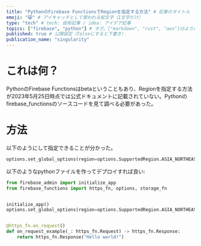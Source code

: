 ```yaml
---
title: "PythonのFirebase FunctionsでRegionを指定する方法" # 記事のタイトル
emoji: "😸" # アイキャッチとして使われる絵文字（1文字だけ）
type: "tech" # tech: 技術記事 / idea: アイデア記事
topics: ["firebase", "python"] # タグ。["markdown", "rust", "aws"]のように指定する
published: true # 公開設定（falseにすると下書き）
publication_name: "singularity"
---
```

# これは何？

PythonのFirebase Functionsはbetaということもあり、Regionを指定する方法が2023年5月25日時点では公式ドキュメントに記載されていない。Pythonのfirebase_functionsのソースコードを見て調べる必要があった。

# 方法

以下のようにして指定できることが分かった。
```python
options.set_global_options(region=options.SupportedRegion.ASIA_NORTHEAST1)
```

以下のようなpythonファイルを作ってデプロイすれば良い:
```python
from firebase_admin import initialize_app
from firebase_functions import https_fn, options, storage_fn


initialize_app()
options.set_global_options(region=options.SupportedRegion.ASIA_NORTHEAST1)


@https_fn.on_request()
def on_request_example(_: https_fn.Request) -> https_fn.Response:
    return https_fn.Response("Hello world!")
```
